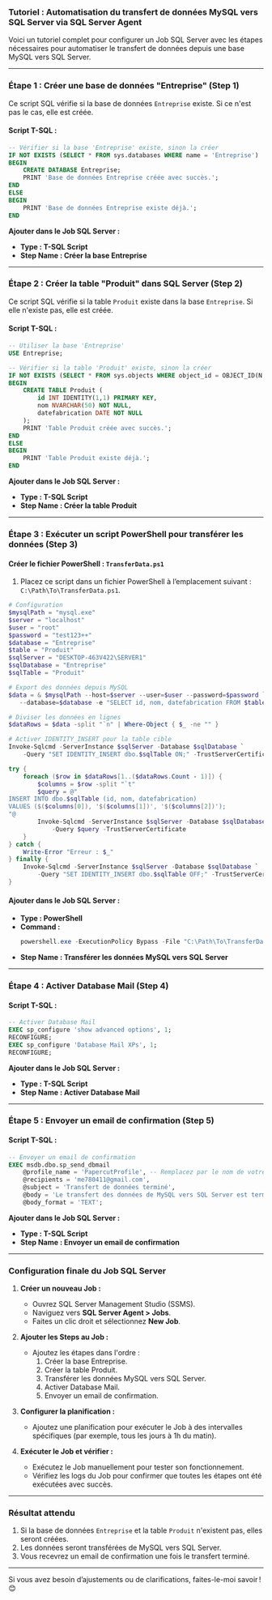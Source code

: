 ### **Tutoriel : Automatisation du transfert de données MySQL vers SQL Server via SQL Server Agent**

Voici un tutoriel complet pour configurer un Job SQL Server avec les étapes nécessaires pour automatiser le transfert de données depuis une base MySQL vers SQL Server.

---

### **Étape 1 : Créer une base de données "Entreprise" (Step 1)**

Ce script SQL vérifie si la base de données `Entreprise` existe. Si ce n'est pas le cas, elle est créée.

#### **Script T-SQL :**
```sql
-- Vérifier si la base 'Entreprise' existe, sinon la créer
IF NOT EXISTS (SELECT * FROM sys.databases WHERE name = 'Entreprise')
BEGIN
    CREATE DATABASE Entreprise;
    PRINT 'Base de données Entreprise créée avec succès.';
END
ELSE
BEGIN
    PRINT 'Base de données Entreprise existe déjà.';
END
```

**Ajouter dans le Job SQL Server :**
- **Type : T-SQL Script**
- **Step Name : Créer la base Entreprise**

---

### **Étape 2 : Créer la table "Produit" dans SQL Server (Step 2)**

Ce script SQL vérifie si la table `Produit` existe dans la base `Entreprise`. Si elle n'existe pas, elle est créée.

#### **Script T-SQL :**
```sql
-- Utiliser la base 'Entreprise'
USE Entreprise;

-- Vérifier si la table 'Produit' existe, sinon la créer
IF NOT EXISTS (SELECT * FROM sys.objects WHERE object_id = OBJECT_ID(N'[Produit]') AND type in (N'U'))
BEGIN
    CREATE TABLE Produit (
        id INT IDENTITY(1,1) PRIMARY KEY,
        nom NVARCHAR(50) NOT NULL,
        datefabrication DATE NOT NULL
    );
    PRINT 'Table Produit créée avec succès.';
END
ELSE
BEGIN
    PRINT 'Table Produit existe déjà.';
END
```

**Ajouter dans le Job SQL Server :**
- **Type : T-SQL Script**
- **Step Name : Créer la table Produit**

---

### **Étape 3 : Exécuter un script PowerShell pour transférer les données (Step 3)**

#### **Créer le fichier PowerShell : `TransferData.ps1`**
1. Placez ce script dans un fichier PowerShell à l’emplacement suivant : `C:\Path\To\TransferData.ps1`.

```powershell
# Configuration
$mysqlPath = "mysql.exe"
$server = "localhost"
$user = "root"
$password = "test123++"
$database = "Entreprise"
$table = "Produit"
$sqlServer = "DESKTOP-463V422\SERVER1"
$sqlDatabase = "Entreprise"
$sqlTable = "Produit"

# Export des données depuis MySQL
$data = & $mysqlPath --host=$server --user=$user --password=$password `
   --database=$database -e "SELECT id, nom, datefabrication FROM $table 2>$null"

# Diviser les données en lignes
$dataRows = $data -split "`n" | Where-Object { $_ -ne "" }

# Activer IDENTITY_INSERT pour la table cible
Invoke-Sqlcmd -ServerInstance $sqlServer -Database $sqlDatabase `
    -Query "SET IDENTITY_INSERT dbo.$sqlTable ON;" -TrustServerCertificate

try {
    foreach ($row in $dataRows[1..($dataRows.Count - 1)]) {
        $columns = $row -split "`t"
        $query = @"
INSERT INTO dbo.$sqlTable (id, nom, datefabrication)
VALUES ($($columns[0]), '$($columns[1])', '$($columns[2])');
"@
        Invoke-Sqlcmd -ServerInstance $sqlServer -Database $sqlDatabase `
            -Query $query -TrustServerCertificate
    }
} catch {
    Write-Error "Erreur : $_"
} finally {
    Invoke-Sqlcmd -ServerInstance $sqlServer -Database $sqlDatabase `
        -Query "SET IDENTITY_INSERT dbo.$sqlTable OFF;" -TrustServerCertificate
}
```

#### **Ajouter dans le Job SQL Server :**
- **Type : PowerShell**
- **Command :**
  ```powershell
  powershell.exe -ExecutionPolicy Bypass -File "C:\Path\To\TransferData.ps1"
  ```
- **Step Name : Transférer les données MySQL vers SQL Server**

---

### **Étape 4 : Activer Database Mail (Step 4)**

#### **Script T-SQL :**
```sql
-- Activer Database Mail
EXEC sp_configure 'show advanced options', 1;
RECONFIGURE;
EXEC sp_configure 'Database Mail XPs', 1;
RECONFIGURE;
```

**Ajouter dans le Job SQL Server :**
- **Type : T-SQL Script**
- **Step Name : Activer Database Mail**

---

### **Étape 5 : Envoyer un email de confirmation (Step 5)**

#### **Script T-SQL :**
```sql
-- Envoyer un email de confirmation
EXEC msdb.dbo.sp_send_dbmail
    @profile_name = 'PapercutProfile', -- Remplacez par le nom de votre profil Database Mail
    @recipients = 'me780411@gmail.com',
    @subject = 'Transfert de données terminé',
    @body = 'Le transfert des données de MySQL vers SQL Server est terminé avec succès.',
    @body_format = 'TEXT';
```

**Ajouter dans le Job SQL Server :**
- **Type : T-SQL Script**
- **Step Name : Envoyer un email de confirmation**

---

### **Configuration finale du Job SQL Server**

1. **Créer un nouveau Job :**
   - Ouvrez SQL Server Management Studio (SSMS).
   - Naviguez vers **SQL Server Agent > Jobs**.
   - Faites un clic droit et sélectionnez **New Job**.

2. **Ajouter les Steps au Job :**
   - Ajoutez les étapes dans l'ordre :
     1. Créer la base Entreprise.
     2. Créer la table Produit.
     3. Transférer les données MySQL vers SQL Server.
     4. Activer Database Mail.
     5. Envoyer un email de confirmation.

3. **Configurer la planification :**
   - Ajoutez une planification pour exécuter le Job à des intervalles spécifiques (par exemple, tous les jours à 1h du matin).

4. **Exécuter le Job et vérifier :**
   - Exécutez le Job manuellement pour tester son fonctionnement.
   - Vérifiez les logs du Job pour confirmer que toutes les étapes ont été exécutées avec succès.

---

### **Résultat attendu**
1. Si la base de données `Entreprise` et la table `Produit` n'existent pas, elles seront créées.
2. Les données seront transférées de MySQL vers SQL Server.
3. Vous recevrez un email de confirmation une fois le transfert terminé.

---

Si vous avez besoin d’ajustements ou de clarifications, faites-le-moi savoir ! 😊
